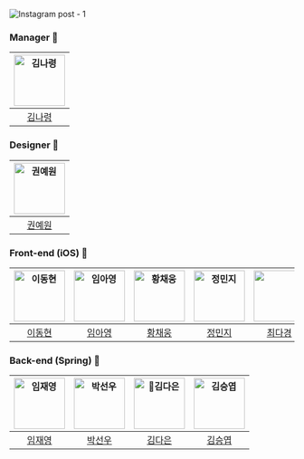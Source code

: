 
![Instagram post - 1](https://github.com/MEME-UMC/MEME_AUTH/assets/55044278/e36db2c9-42b8-4935-b0ac-0e96aba3e07b)

### Manager 👑
| <img src="https://avatars.githubusercontent.com/u/121819862?v=4" width=90px alt="김나령"/>  |
| :-----: |
| [김나령](https://github.com/NhaRyeong) |

### Designer 🎨
| <img src="https://ca.slack-edge.com/T06PM3QHCRM-U06QEJPLM3K-252a966f37c0-512" width=90px alt="권예원"/> |
| :-----: |
| [권예원]() |

### Front-end (iOS) 🍎
| <img src="https://avatars.githubusercontent.com/u/83569908?v=4" width=90px alt="이동현"/>  | <img src="https://avatars.githubusercontent.com/u/139523950?v=4" width=90px alt="임아영"/>  | <img src="https://avatars.githubusercontent.com/u/78294459?v=4" width=90px alt="황채웅"/>  | <img src="https://avatars.githubusercontent.com/u/109158284?v=4" width=90px alt="정민지"/>  | <img src="https://avatars.githubusercontent.com/u/99407953?v=4" width=90px alt=""/>  |
| :-----: | :-----: | :-----: | :-----: | :-----: |
| [이동현](https://github.com/taipaise) | [임아영](https://github.com/ayoung1201)  | [황채웅](https://github.com/woongaaaa) | [정민지](https://github.com/wjdalswl) | [최다경](https://github.com/ekrud99) |

### Back-end (Spring) 🌱
| <img src="https://avatars.githubusercontent.com/u/55044278?v=4" width=90px alt="임재영"/>  | <img src="https://avatars.githubusercontent.com/u/52268188?v=4" width=90px alt="박선우"/>  | <img src="https://avatars.githubusercontent.com/u/122000839?v=4" width=90px alt="김다은"/>  | <img src="https://avatars.githubusercontent.com/u/61226778?v=4" width=90px alt="김승엽"/>  |
| :-----: | :-----: | :-----: | :-----: |
| [임재영](https://github.com/limjustin) | [박선우](https://github.com/sunwupark)  | [김다은](https://github.com/daeun084) | [김승엽](https://github.com/yeopyeop-82) |
